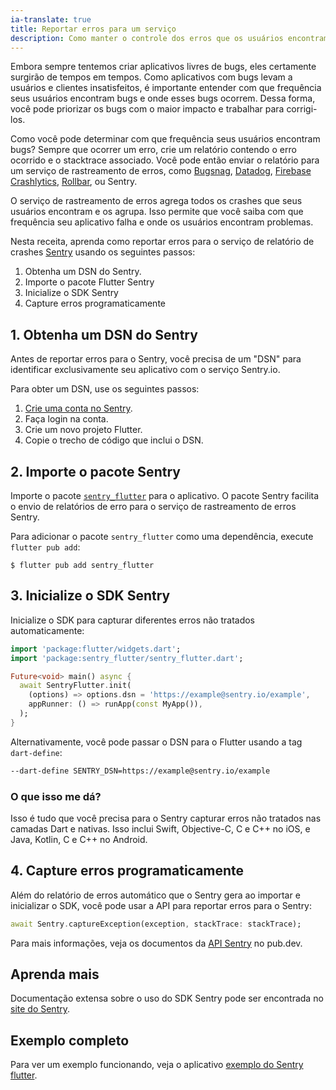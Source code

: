 ```yaml
---
ia-translate: true
title: Reportar erros para um serviço
description: Como manter o controle dos erros que os usuários encontram.
---
```


<?code-excerpt path-base="cookbook/maintenance/error_reporting/"?>

Embora sempre tentemos criar aplicativos livres de bugs,
eles certamente surgirão de tempos em tempos.
Como aplicativos com bugs levam a usuários e clientes insatisfeitos,
é importante entender com que frequência seus usuários
encontram bugs e onde esses bugs ocorrem.
Dessa forma, você pode priorizar os bugs com o
maior impacto e trabalhar para corrigi-los.

Como você pode determinar com que frequência seus usuários encontram bugs?
Sempre que ocorrer um erro, crie um relatório contendo o
erro ocorrido e o stacktrace associado.
Você pode então enviar o relatório para um serviço de rastreamento de erros,
como [Bugsnag][], [Datadog][],
[Firebase Crashlytics][], [Rollbar][], ou Sentry.

O serviço de rastreamento de erros agrega todos os crashes que seus usuários
encontram e os agrupa. Isso permite que você saiba com que frequência seu
aplicativo falha e onde os usuários encontram problemas.

Nesta receita, aprenda como reportar erros para o
serviço de relatório de crashes [Sentry][] usando
os seguintes passos:

  1. Obtenha um DSN do Sentry.
  2. Importe o pacote Flutter Sentry
  3. Inicialize o SDK Sentry
  4. Capture erros programaticamente

## 1. Obtenha um DSN do Sentry

Antes de reportar erros para o Sentry, você precisa de um "DSN" para identificar
exclusivamente seu aplicativo com o serviço Sentry.io.

Para obter um DSN, use os seguintes passos:

  1. [Crie uma conta no Sentry][].
  2. Faça login na conta.
  3. Crie um novo projeto Flutter.
  4. Copie o trecho de código que inclui o DSN.

## 2. Importe o pacote Sentry

Importe o pacote [`sentry_flutter`][] para o aplicativo.
O pacote Sentry facilita o envio de
relatórios de erro para o serviço de rastreamento de erros Sentry.

Para adicionar o pacote `sentry_flutter` como uma dependência,
execute `flutter pub add`:

```console
$ flutter pub add sentry_flutter
```

## 3. Inicialize o SDK Sentry

Inicialize o SDK para capturar diferentes erros não tratados automaticamente:

<?code-excerpt "lib/main.dart (InitializeSDK)"?>
```dart
import 'package:flutter/widgets.dart';
import 'package:sentry_flutter/sentry_flutter.dart';

Future<void> main() async {
  await SentryFlutter.init(
    (options) => options.dsn = 'https://example@sentry.io/example',
    appRunner: () => runApp(const MyApp()),
  );
}
```

Alternativamente, você pode passar o DSN para o Flutter usando a tag `dart-define`:

```sh
--dart-define SENTRY_DSN=https://example@sentry.io/example
```

### O que isso me dá?

Isso é tudo que você precisa para o Sentry
capturar erros não tratados nas camadas Dart e nativas.
Isso inclui Swift, Objective-C, C e C++ no iOS, e
Java, Kotlin, C e C++ no Android.

## 4. Capture erros programaticamente

Além do relatório de erros automático que o Sentry gera ao
importar e inicializar o SDK,
você pode usar a API para reportar erros para o Sentry:

<?code-excerpt "lib/main.dart (CaptureException)"?>
```dart
await Sentry.captureException(exception, stackTrace: stackTrace);
```

Para mais informações, veja os documentos da [API Sentry][] no pub.dev.

## Aprenda mais

Documentação extensa sobre o uso do SDK Sentry pode ser encontrada no [site do Sentry][].

## Exemplo completo

Para ver um exemplo funcionando,
veja o aplicativo [exemplo do Sentry flutter][].


[exemplo do Sentry flutter]: {{site.github}}/getsentry/sentry-dart/tree/main/flutter/example
[Crie uma conta no Sentry]: https://sentry.io/signup/
[Bugsnag]: https://www.bugsnag.com/platforms/flutter
[Datadog]: https://docs.datadoghq.com/real_user_monitoring/flutter/
[Rollbar]: https://rollbar.com/
[Sentry]: https://sentry.io/welcome/
[`sentry_flutter`]: {{site.pub-pkg}}/sentry_flutter
[API Sentry]: {{site.pub-api}}/sentry_flutter/latest/sentry_flutter/sentry_flutter-library.html
[site do Sentry]: https://docs.sentry.io/platforms/flutter/
[Firebase Crashlytics]: {{site.firebase}}/docs/crashlytics
